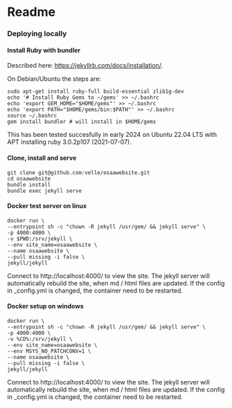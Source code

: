 # Readme

### Deploying locally

#### Install Ruby with bundler

Described here: https://jekyllrb.com/docs/installation/.

On Debian/Ubuntu the steps are:

    sudo apt-get install ruby-full build-essential zlib1g-dev
    echo '# Install Ruby Gems to ~/gems' >> ~/.bashrc
    echo 'export GEM_HOME="$HOME/gems"' >> ~/.bashrc
    echo 'export PATH="$HOME/gems/bin:$PATH"' >> ~/.bashrc
    source ~/.bashrc
    gem install bundler # will install in $HOME/gems

This has been tested succesfully in early 2024 on Ubuntu 22.04 LTS with APT installing ruby 3.0.2p107 (2021-07-07).

#### Clone, install  and serve

    git clone git@github.com:velle/osaawebsite.git
    cd osaawebsite
    bundle install
    bundle exec jekyll serve

#### Docker test server on linux

    docker run \
    --entrypoint sh -c "chown -R jekyll /usr/gem/ && jekyll serve" \
    -p 4000:4000 \
    -v $PWD:/srv/jekyll \
    --env site_name=osaawebsite \
    --name osaawebsite \
    --pull missing -i false \
    jekyll/jekyll 

Connect to http://localhost:4000/ to view the site.
The jekyll server will automatically rebuild the site, when md / html files are updated.
If the config in _config.yml is changed, the container need to be restarted.

#### Docker setup on windows

    docker run \
    --entrypoint sh -c "chown -R jekyll /usr/gem/ && jekyll serve" \
    -p 4000:4000 \
    -v %CD%:/srv/jekyll \
    --env site_name=osaawebsite \
    --env MSYS_NO_PATCHCONV=1 \
    --name osaawebsite \
    --pull missing -i false \
    jekyll/jekyll 

Connect to http://localhost:4000/ to view the site.
The jekyll server will automatically rebuild the site, when md / html files are updated.
If the config in _config.yml is changed, the container need to be restarted.
